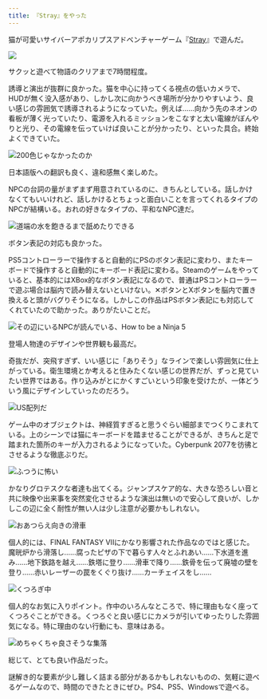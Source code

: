 ```yaml
---
title: 『Stray』をやった
---
```

猫が可愛いサイバーアポカリプスアドベンチャーゲーム『[Stray](https://store.steampowered.com/app/1332010/Stray/?l=japanese)』で遊んだ。

![](https://lh6.googleusercontent.com/8z6nRPwX1OII2IeR3-iv-KZj35dhhLnbPpeSh5jDpYxqWNcir7G5O_JVALmIXjjhOR2JiC3DW2UTFWV2YlnwJDq-w30LkWdAulCmj07tAsE6f_BbWAOJSLXjh9GYiEbPXOFwJymM-ySwfSWlftw6pCc)

サクッと遊べて物語のクリアまで7時間程度。

誘導と演出が抜群に良かった。猫を中心に持ってくる視点の低いカメラで、HUDが無く没入感があり、しかし次に向かうべき場所が分かりやすいよう、良い感じの雰囲気で誘導されるようになっていた。例えば……向かう先のネオンの看板が薄く光っていたり、電源を入れるミッションをこなすと太い電線がぼんやりと光り、その電線を伝っていけば良いことが分かったり、といった具合。終始よくできていた。

![](https://lh6.googleusercontent.com/50G0eT3SSAKSE3ebcydyZItJsRSGaFL4Ze-vQhD9HkSj-K7W20y5xCL8pJ8r7VRrAvFqJWSczsWK2DPEoKzrkfrjuRHrRgGiQb1ODa_qEgLLwmCJ0nws4F1fZ7C0LZF6-sjv9kMU1qG4IyR0ayyVgTs "200色じゃなかったのか")

日本語版への翻訳も良く、違和感無く楽しめた。

NPCの台詞の量がまずまず用意されているのに、きちんとしている。話しかけなくてもいいけれど、話しかけるとちょっと面白いことを言ってくれるタイプのNPCが結構いる。おれの好きなタイプの、平和なNPC達だ。

![](https://lh3.googleusercontent.com/vbGIYT7dz6d-3AHmM0rDNohzzsSIcwaOyZgYHV8MbyzrV6pV_lByqIv-3Bt0gy0wZ_YyyxLg4C_di-NpiII4IBxFlIBAjSrT-B-W_33mPxKLVBneFl9JuGM7Usmih7oaHXPNXPahO2im26MUI_8eoRs "道端の水を飽きるまで舐めたりできる")

ボタン表記の対応も良かった。

PS5コントローラーで操作すると自動的にPSのボタン表記に変わり、またキーボードで操作すると自動的にキーボード表記に変わる。Steamのゲームをやっていると、基本的にはXBox的なボタン表記になるので、普通はPSコントローラーで遊ぶ場合は脳内で読み替えないといけない。✕ボタンとXボタンを脳内で置き換えると頭がバグりそうになる。しかしこの作品はPSボタン表記にも対応してくれていたので助かった。ありがたいことだ。

![](https://lh5.googleusercontent.com/gIe5bw_YswL9DZzcMJYP6bKYAjWR0aQgVfMpT-03JqNmh2XqwqKALxTS1iUo4xpOiQGziJyiZGucCK3eHO4h6f6X80F58xJq2HG67_d7gn3YGW9IY_TP8fVfebPO-4MklBMlFdz4TF2VcWdfsuZQ548 "その辺にいるNPCが読んでいる、How to be a Ninja 5")

登場人物達のデザインや世界観も最高だ。

奇抜だが、突飛すぎず、いい感じに「ありそう」なラインで楽しい雰囲気に仕上がっている。衛生環境とか考えると住みたくない感じの世界だが、ずっと見ていたい世界ではある。作り込みがとにかくすごいという印象を受けたが、一体どういう風にデザインしていったのだろう。

![](https://lh3.googleusercontent.com/KwH5ugj2Vy5IJ4p76OOqadulx5-be4LLO-fFa2sQ3O_CAyZk00mUpJ92pwOuHixh00gGTs9GR6yuPAdrRU_CxcnXFDuel43UDtMmlFXA6SNrvKuKvKPoWJRmtziFiNvqyYIuDT4592RnyDFPaMfCof0 "US配列だ")

ゲーム中のオブジェクトは、神経質すぎると思うぐらい細部までつくりこまれている。上のシーンでは猫にキーボードを踏ませることができるが、きちんと足で踏まれた箇所のキーが入力されるようになっていた。Cyberpunk 2077を彷彿とさせるような徹底ぶりだ。

![](https://lh6.googleusercontent.com/IGzZYuuBUfImrdLiVjfhaqydHHtix3F95S93TFPsjfsl4VhbH_mf8tei1MGgZYXfrGD0oVTztzMjl9GVgn8xPWQvZ9u3Wdj9gqVhlQCJx4DdqX2Q_-RGmbuhbQPA0Z8YpetuEDrm_4TRUGQmpx9to_4 "ふつうに怖い")

かなりグロテスクな者達も出てくる。ジャンプスケア的な、大きな恐ろしい音と共に映像や出来事を突然変化させるような演出は無いので安心して良いが、しかしこの辺に全く耐性が無い人は少し注意が必要かもしれない。

![](https://lh4.googleusercontent.com/lYmAL_01XMcLdgVv1iHIvFfADNzBVPeSyNwXj5s7hFgtsbA3adzAKSgVQiUqI2VYemiOgIX9jjT4cFane8tak0dfYF93EUNUHekVsKBSl2SjALmku5dEUB1Yk74vBtNQWqutp9MchDXktYh1Efu_oUY "おあつらえ向きの滑車")

個人的には、FINAL FANTASY VIIにかなり影響された作品なのではと感じた。魔晄炉から滑落し……腐ったピザの下で暮らす人々とふれあい……下水道を進み……地下鉄路を越え……鉄塔に登り……滑車で降り……鉄骨を伝って廃墟の壁を登り……赤いレーザーの罠をくぐり抜け……カーチェイスをし……

![](https://lh6.googleusercontent.com/EO2LhH5L61meY-RowD2MDzmceDl9wzEmjKbQIURfS2kq7dEuij7JQKUuL7DvH1G_vylmh8Tm_syjn5w-amGh_JFtwDJztEGJIEMQtKO6b9JoXeecX7XmYqGZ1M4z2IhYU2Wm-yDLZKbun7gdKvyqD84 "くつろぎ中")

個人的なお気に入りポイント。作中のいろんなところで、特に理由もなく座ってくつろぐことができる。くつろぐと良い感じにカメラが引いてゆったりした雰囲気になる。特に理由のない行動にも、意味はある。

![](https://lh4.googleusercontent.com/0AT1CCv89D6iw0Y5Dhw0AHcHGf_5MimzdaP8dGpLsyfcDrswwRAqk2IlBgOPHtiZzjrf3tXLCwSGHhbDwk1tvvcmcTe260tRf4NrY4cN65Hv-C_aEhcjFoXOXK_T40gdy2fuhmiw-Dl58Qm2U7ft5n0 "めちゃくちゃ良さそうな集落")

総じて、とても良い作品だった。

謎解き的な要素が少し難しく詰まる部分があるかもしれないものの、気軽に遊べるゲームなので、時間のできたときにぜひ。PS4、PS5、Windowsで遊べる。
